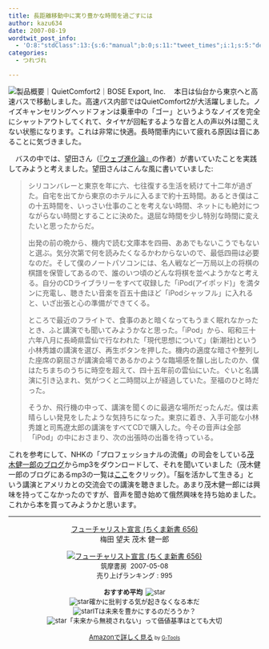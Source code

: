 ```yaml
---
title: 長距離移動中に実り豊かな時間を過ごすには
author: kazu634
date: 2007-08-19
wordtwit_post_info:
  - 'O:8:"stdClass":13:{s:6:"manual";b:0;s:11:"tweet_times";i:1;s:5:"delay";i:0;s:7:"enabled";i:1;s:10:"separation";s:2:"60";s:7:"version";s:3:"3.7";s:14:"tweet_template";b:0;s:6:"status";i:2;s:6:"result";a:0:{}s:13:"tweet_counter";i:2;s:13:"tweet_log_ids";a:1:{i:0;i:3179;}s:9:"hash_tags";a:0:{}s:8:"accounts";a:1:{i:0;s:7:"kazu634";}}'
categories:
  - つれづれ

---
```

<div class="section">
<p>
<a href="http://www.bose-export.com/products/headphones/qc2/index.html" onclick="__gaTracker('send', 'event', 'outbound-article', 'http://www.bose-export.com/products/headphones/qc2/index.html', '');" target="_blank"><img align="left" alt="製品概要｜QuietComfort2｜BOSE Export, Inc." src="http://img.simpleapi.net/small/http://www.bose-export.com/products/headphones/qc2/index.html" border="0" /></a>
</p>
  
<p>
    　本日は仙台から東京へと高速バスで移動しました。高速バス内部ではQuietComfort2が大活躍しました。ノイズキャンセリングヘッドフォンは乗車中の「ゴー」というようなノイズを完全にシャットアウトしてくれて、タイヤが回転するような音と人の声以外は聞こえない状態になります。これは非常に快適。長時間車内にいて疲れる原因は音にあることに気づきました。
</p>
  
<p>
    　バスの中では、望田さん（<a href="http://www.amazon.co.jp/%E3%82%A6%E3%82%A7%E3%83%96%E9%80%B2%E5%8C%96%E8%AB%96-%E6%9C%AC%E5%BD%93%E3%81%AE%E5%A4%A7%E5%A4%89%E5%8C%96%E3%81%AF%E3%81%93%E3%82%8C%E3%81%8B%E3%82%89%E5%A7%8B%E3%81%BE%E3%82%8B-%E3%81%A1%E3%81%8F%E3%81%BE%E6%96%B0%E6%9B%B8-%E6%A2%85%E7%94%B0-%E6%9C%9B%E5%A4%AB/dp/4480062858" onclick="__gaTracker('send', 'event', 'outbound-article', 'http://www.amazon.co.jp/%E3%82%A6%E3%82%A7%E3%83%96%E9%80%B2%E5%8C%96%E8%AB%96-%E6%9C%AC%E5%BD%93%E3%81%AE%E5%A4%A7%E5%A4%89%E5%8C%96%E3%81%AF%E3%81%93%E3%82%8C%E3%81%8B%E3%82%89%E5%A7%8B%E3%81%BE%E3%82%8B-%E3%81%A1%E3%81%8F%E3%81%BE%E6%96%B0%E6%9B%B8-%E6%A2%85%E7%94%B0-%E6%9C%9B%E5%A4%AB/dp/4480062858', '『ウェブ進化論』');" target="blank">『ウェブ進化論』</a>の作者）が書いていたことを実践してみようと考えました。望田さんはこんな風に書いていました:
</p>
  
<blockquote>
<p>
      シリコンバレーと東京を年に六、七往復する生活を続けて十二年が過ぎた。自宅を出てから東京のホテルに入るまで約十五時間。あるとき僕はこの十五時間を、いっさい仕事のことを考えない時間、ネットにも絶対につながらない時間とすることに決めた。退屈な時間を少し特別な時間に変えたいと思ったからだ。
</p>
    
<p>
      出発の前の晩から、機内で読む文庫本を四冊、ああでもないこうでもないと選ぶ。気分次第で何を読みたくなるかわからないので、最低四冊は必要なのだ。そして僕のノートパソコンには、名人戦など一万局以上の将棋の棋譜を保管してあるので、誰のいつ頃のどんな将棋を並べようかなと考える。自分のCDライブラリーをすべて収録した「iPod(アイポッド)」を満タンに充電し、聴きたい音楽を百五十曲ほど「iPodシャッフル」に入れると、いざ出張と心の準備ができてくる。
</p>
    
<p>
      ところで最近のフライトで、食事のあと暗くなってもうまく眠れなかったとき、ふと講演でも聞いてみようかなと思った。「iPod」から、昭和三十六年八月に長崎県雲仙で行なわれた「現代思想について」(新潮社)という小林秀雄の講演を選び、再生ボタンを押した。機内の適度な暗さや整列した座席の窮屈さが講演会場であるかのような臨場感を醸し出したのか、僕はたちまちのうちに時空を超えて、四十五年前の雲仙にいた。ぐいと名講演に引き込まれ、気がつくと二時間以上が経過していた。至福のひと時だった。
</p>
    
<p>
      そうか、飛行機の中って、講演を聞くのに最適な場所だったんだ。僕は素晴らしい発見をしたような気持ちになった。東京に着き、入手可能な小林秀雄と司馬遼太郎の講演をすべてCDで購入した。今その音声は全部「iPod」の中におさまり、次の出張時の出番を待っている。
</p>
</blockquote>
  
<p>
    これを参考にして、NHKの「プロフェッショナルの流儀」の司会をしている<a href="http://kenmogi.cocolog-nifty.com/qualia/2007/01/post_d0b9.html" onclick="__gaTracker('send', 'event', 'outbound-article', 'http://kenmogi.cocolog-nifty.com/qualia/2007/01/post_d0b9.html', '茂木健一郎のブログ');" target="blank">茂木健一郎のブログ</a>からmp3をダウンロードして、それを聞いていました（茂木健一郎のブログにあるmp3の一覧は<a href="http://www.google.com/search?as_q=mp3&hl=ja&client=firefox-a&rls=org.mozilla%3Aen-US%3Aofficial&hs=uIi&num=50&btnG=Google+%E6%A4%9C%E7%B4%A2&as_epq=&as_oq=&as_eq=&lr=&as_ft=i&as_filetype=&as_qdr=all&as_occt=any&as_dt=i&as_sitesearch=http%3A%2F%2Fkenmogi.cocolog-nifty.com%2Fqualia%2F&as_rights=" onclick="__gaTracker('send', 'event', 'outbound-article', 'http://www.google.com/search?as_q=mp3&hl=ja&client=firefox-a&rls=org.mozilla%3Aen-US%3Aofficial&hs=uIi&num=50&btnG=Google+%E6%A4%9C%E7%B4%A2&as_epq=&as_oq=&as_eq=&lr=&as_ft=i&as_filetype=&as_qdr=all&as_occt=any&as_dt=i&as_sitesearch=http%3A%2F%2Fkenmogi.cocolog-nifty.com%2Fqualia%2F&as_rights=', 'ここ');" target="blank">ここ</a>をクリック）。「脳を活かして生きる」という講演とアメリカとの交流会での講演を聴きました。あまり茂木健一郎には興味を持ってこなかったのですが、音声を聞き始めて俄然興味を持ち始めました。これから本を買ってみようかと思います。
</p>
  
<hr />
  
<center>
<a href="https://www.amazon.co.jp/exec/obidos/ASIN/4480063617/goodpic-22/" onclick="__gaTracker('send', 'event', 'outbound-article', 'https://www.amazon.co.jp/exec/obidos/ASIN/4480063617/goodpic-22/', 'フューチャリスト宣言 (ちくま新書 656)');" target="_top">フューチャリスト宣言 (ちくま新書 656)</a><br />梅田 望夫 茂木 健一郎 </p> 
    
<p>
<a href="https://www.amazon.co.jp/exec/obidos/ASIN/4480063617/goodpic-22/" onclick="__gaTracker('send', 'event', 'outbound-article', 'https://www.amazon.co.jp/exec/obidos/ASIN/4480063617/goodpic-22/', '');" target="_top"><img alt="フューチャリスト宣言 (ちくま新書 656)" src="http://ec1.images-amazon.com/images/I/11b73MULQVL.jpg" border="0" /></a><br /><font size="-1">筑摩書房&#160; 2007-05-08<br />売り上げランキング : 995</p> 
      
<p>
<strong>おすすめ平均&#160; </strong><img alt="star" src="http://g-images.amazon.com/images/G/01/detail/stars-4-0.gif" border="0" /><br /><img alt="star" src="http://g-images.amazon.com/images/G/01/detail/stars-4-0.gif" border="0" />確かに批判する気が起きなくなる本だ<br /><img alt="star" src="http://g-images.amazon.com/images/G/01/detail/stars-3-0.gif" border="0" />ITは未来を豊かにするのだろうか？<br /><img alt="star" src="http://g-images.amazon.com/images/G/01/detail/stars-4-0.gif" border="0" />「未来から無視されない」って価値基準はとても大切
</p>
      
<p>
<a href="https://www.amazon.co.jp/exec/obidos/ASIN/4480063617/goodpic-22/" onclick="__gaTracker('send', 'event', 'outbound-article', 'https://www.amazon.co.jp/exec/obidos/ASIN/4480063617/goodpic-22/', 'Amazonで詳しく見る');" target="_top">Amazonで詳しく見る</a></font><font size="-2"> by <a href="http://www.goodpic.com/mt/aws/index.html" onclick="__gaTracker('send', 'event', 'outbound-article', 'http://www.goodpic.com/mt/aws/index.html', 'G-Tools');">G-Tools</a></font></center> </div>
